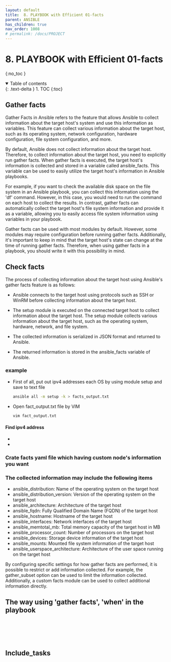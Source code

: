 ```yaml
---
layout: default
title:  8. PLAYBOOK with Efficient 01-facts
parent: ANSIBLE
has_children: true
nav_order: 1008
# permalink: /docs/PROJECT
---
```


# 8. PLAYBOOK with Efficient 01-facts

{:no_toc }

<details open markdown="block">  
  <summary>
    Table of contents
  </summary>
  {: .text-delta }
1. TOC  
{:toc}
</details>

## Gather facts  

Gather Facts in Ansible refers to the feature that allows Ansible to collect information about the target host's system and use this information as variables. This feature can collect various information about the target host, such as its operating system, network configuration, hardware configuration, file system configuration, and more.

By default, Ansible does not collect information about the target host. Therefore, to collect information about the target host, you need to explicitly run gather facts. When gather facts is executed, the target host's information is collected and stored in a variable called ansible_facts. This variable can be used to easily utilize the target host's information in Ansible playbooks.

For example, if you want to check the available disk space on the file system in an Ansible playbook, you can collect this information using the 'df' command. However, in this case, you would need to run the command on each host to collect the results. In contrast, gather facts can automatically collect the target host's file system information and provide it as a variable, allowing you to easily access file system information using variables in your playbook.

Gather facts can be used with most modules by default. However, some modules may require configuration before running gather facts. Additionally, it's important to keep in mind that the target host's state can change at the time of running gather facts. Therefore, when using gather facts in a playbook, you should write it with this possibility in mind.

## Check facts  

The process of collecting information about the target host using Ansible's gather facts feature is as follows:

* Ansible connects to the target host using protocols such as SSH or WinRM before collecting information about the target host.

* The setup module is executed on the connected target host to collect information about the target host. The setup module collects various information about the target host, such as the operating system, hardware, network, and file system.

* The collected information is serialized in JSON format and returned to Ansible.

* The returned information is stored in the ansible_facts variable of Ansible.

### example

* First of all, put out ipv4 addresses each OS by using module setup and save to text file

  ```sh
  ansible all -m setup -k > facts_output.txt
  ```

* Open fact_output.txt file by VIM

  ```sh
  vim fact_output.txt
  ```

#### Find ipv4 address  

* 

* 

### Crate facts yaml file which having custom node's information you want


### The collected information may include the following items

* ansible_distribution: Name of the operating system on the target host
* ansible_distribution_version: Version of the operating system on the target host
* ansible_architecture: Architecture of the target host
* ansible_fqdn: Fully Qualified Domain Name (FQDN) of the target host
* ansible_hostname: Hostname of the target host
* ansible_interfaces: Network interfaces of the target host
* ansible_memtotal_mb: Total memory capacity of the target host in MB
* ansible_processor_count: Number of processors on the target host
* ansible_devices: Storage device information of the target host
* ansible_mounts: Mounted file system information of the target host
* ansible_userspace_architecture: Architecture of the user space running on the target host

By configuring specific settings for how gather facts are performed, it is possible to restrict or add information collected. For example, the gather_subset option can be used to limit the information collected. Additionally, a custom facts module can be used to collect additional information directly.

## The way using 'gather facts', 'when' in the playbook

<table>
  <pre>
    <code ="language=yaml">
    </code>
  </pre>
</table>

## Include_tasks
